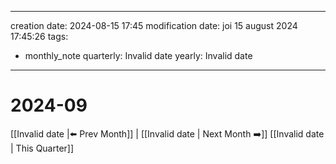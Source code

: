 
---
creation date: 2024-08-15 17:45
modification date: joi 15 august 2024 17:45:26
tags:
  - monthly_note
quarterly: Invalid date
yearly: Invalid date
---


# 2024-09

 [[Invalid date |⬅️ Prev Month]] | [[Invalid date | Next Month ➡️]] 
[[Invalid date | This Quarter]]